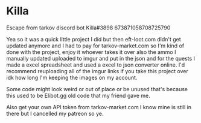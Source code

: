 # Killa
Escape from tarkov discord bot
Killa#3898
673871058708725790

Yea so it was a quick little project I did but then eft-loot.com didn't get updated anymore and I had to pay for tarkov-market.com so I'm kind of done with the project,
enjoy it whoever takes it over also the ammo I manually updated uploaded to imgur and put in the json and for the quests I made a excel spreadsheet and used a excel to json converter online. I'd recommend reuploading all of the imgur links if you take this project over idk how long I'm keeping the images on my account.

Some code might look weird or out of place or be unused that's because this used to be Elibot.gg old code that my friend gave me.

Also get your own API token from tarkov-market.com I know mine is still in there but I cancelled my patreon so ye.
